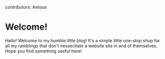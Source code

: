 contributors: Aetous

# Welcome!

Hello! Welcome to my humble little blog! It's a simple little one-stop shop for all my ramblings that don't nessecitate  a website site in and of themselves. Hope you find something useful here!
